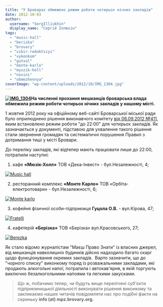 ```yaml
---
title: "У Броварах обмежено режим роботи чотирьох нічних закладів"
date: 2012-10-03
author: 
  username: "SergIlliukhin"
  display_name: "Сергій Іллюхін"
tags: 
  - "music-hall"
  - "berizka"
  - "brovary"
  - "vibir-redaktsiyi"
  - "vykonkom"
  - "gutsol"
  - "monte-karlo"
  - "myuzik-holl"
  - "novini"
  - "obmezhennya"
coverImage: "wp-content/uploads/2012/10/IMG_1304.jpg"
---
```


**[![](https://mpz.brovary.org/wp-content/uploads/2012/10/IMG_1304.jpg "IMG_1304")](https://mpz.brovary.org/wp-content/uploads/2012/10/IMG_1304.jpg)На численні прохання мешканців броварська влада обмежила режим роботи чотирьох нічних закладів у нашому місті.**

1 жовтня 2012 року на офіційному веб-сайті Броварської міської ради було оприлюднено рішення виконавчого комітету [від 06.09.2012 №411](http://docs.brovary.org/p4116/01.10.2012/411), яким встановлено режим роботи "до 22:00" для чотирьох закладів. Як зазначається у документі, підставою для ухвалення такого рішення стали звернення громадян та систематичні порушення Правил з дотримання тиші у місті Бровари.

До переліку закладів, які відтепер мають працювати лише до 22:00, потрапили наступні:

1) кафе **«Мюзік-Холл»** ТОВ «Дека-Інвест» - бул.Незалежності, 4;

[![](https://mpz.brovary.org/wp-content/uploads/2012/10/Music-hall.jpg "Music hall")](https://mpz.brovary.org/wp-content/uploads/2012/10/Music-hall.jpg)

2) ресторанний комплекс **«Монте Карло»** ТОВ «Орбіта-електротовари» - бул.Незалежності, 6;

[![](https://mpz.brovary.org/wp-content/uploads/2012/10/Monte-karlo.jpg "Monte karlo")](https://mpz.brovary.org/wp-content/uploads/2012/10/Monte-karlo.jpg)

3) кофейня фізичної особи-підприємця **Гуцола О.В.** - вул.Кірова, 47;

[![](https://mpz.brovary.org/wp-content/uploads/2012/10/Fratelli.jpg "Fratelli")](https://mpz.brovary.org/wp-content/uploads/2012/10/Fratelli.jpg)

4) кафетерій **«Берізка»** ТОВ «Берізка» вул.Красовського, 27;

[![](https://mpz.brovary.org/wp-content/uploads/2012/10/Berezka.jpg "Berezka")](https://mpz.brovary.org/wp-content/uploads/2012/10/Berezka.jpg)

Як стало відомо журналістам "Маєш Право Знати" із власних джерел, від мешканців навколишніх будинків дійсно надходило багато скарг щодо функціонування окремих закладів.  Варто зазначити, що до "чорного списку" виконкому поряд із розважальними закладами, які продають алкогольні напої, потрапила і автокав'ярня, в якій торгують виключно безалкогольними напоями та легкими закусками.

> Що ж, побачимо тепер, чи будуть вище перелічені суб'єкти підприємницької діяльності виконувати рішення виконкому та закликаємо наших читачів повідомляти нас про подібні факти на скриньку **info (at) mpz.brovary.org.**
